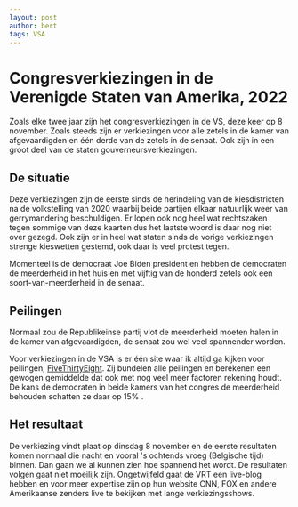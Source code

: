```yaml
---
layout: post
author: bert
tags: VSA
---
```


# Congresverkiezingen in de Verenigde Staten van Amerika, 2022
Zoals elke twee jaar zijn het congresverkiezingen in de VS, deze keer op 8
november.  Zoals steeds zijn er verkiezingen voor alle zetels
in de kamer van afgevaardigden en één derde van de zetels in de senaat. Ook zijn
in een groot deel van de staten gouverneursverkiezingen.

## De situatie
Deze verkiezingen zijn de eerste sinds de herindeling van de kiesdistricten na
de volkstelling van 2020 waarbij beide partijen elkaar natuurlijk weer van
gerrymandering beschuldigen. Er lopen ook nog heel wat rechtszaken tegen sommige
van deze kaarten dus het laatste woord is daar nog niet over gezegd. Ook zijn er
in heel wat staten sinds de vorige verkiezingen strenge kieswetten gestemd, ook
daar is veel protest tegen.

Momenteel is de democraat Joe Biden president en hebben de democraten de
meerderheid in het huis en met vijftig van de honderd zetels ook een
soort-van-meerderheid in de senaat.



## Peilingen
Normaal zou de Republikeinse partij vlot de meerderheid moeten halen in de kamer
van afgevaardigden, de senaat zou wel veel spannender worden.

Voor verkiezingen in de VSA is er één site waar ik altijd ga kijken voor
peilingen,
[FiveThirtyEight](https://projects.fivethirtyeight.com/2022-election-forecast/).
Zij bundelen alle peilingen en berekenen een gewogen gemiddelde dat ook met nog
veel meer factoren rekening houdt. De kans de democraten in beide kamers van het
congres de meerderheid behouden schatten ze daar op 15% .

## Het resultaat
De verkiezing vindt plaat op dinsdag 8 november en de eerste resultaten komen normaal
die nacht en vooral 's ochtends vroeg (Belgische tijd) binnen. Dan gaan we al
kunnen zien hoe spannend het wordt. De resultaten volgen gaat niet moeilijk
zijn. Ongetwijfeld gaat de VRT een live-blog hebben en voor meer expertise zijn
op hun website CNN, FOX en andere Amerikaanse zenders live te bekijken met lange
verkiezingsshows.




